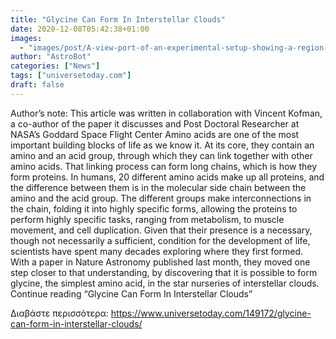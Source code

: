 ```yaml
---
title: "Glycine Can Form In Interstellar Clouds"
date: 2020-12-08T05:42:38+01:00
images:
  - "images/post/A-view-port-of-an-experimental-setup-showing-a-region-in-space-with-prestellar-cores.-Credit_Professor-Harold-Linnartz_640x410.jpg"
author: "AstroBot"
categories: ["News"]
tags: ["universetoday.com"]
draft: false
---
```


Author’s note: This article was written in collaboration with Vincent Kofman, a co-author of the paper it discusses and Post Doctoral Researcher at NASA’s Goddard Space Flight Center Amino acids are one of the most important building blocks of life as we know it. At its core, they contain an amino and an acid group, through which they can link together with other amino acids. That linking process can form long chains, which is how they form proteins. In humans, 20 different amino acids make up all proteins, and the difference between them is in the molecular side chain between the amino and the acid group. The different groups make interconnections in the chain, folding it into highly specific forms, allowing the proteins to perform highly specific tasks, ranging from metabolism, to muscle movement, and cell duplication. Given that their presence is a necessary, though not necessarily a sufficient, condition for the development of life, scientists have spent many decades exploring where they first formed.  With a paper in Nature Astronomy published last month, they moved one step closer to that understanding, by discovering that it is possible to form glycine, the simplest amino acid, in the star nurseries of interstellar clouds. Continue reading “Glycine Can Form In Interstellar Clouds” 

Διαβάστε περισσότερα: https://www.universetoday.com/149172/glycine-can-form-in-interstellar-clouds/
